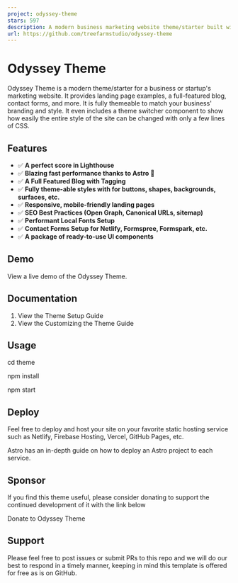 ```yaml
---
project: odyssey-theme
stars: 597
description: A modern business marketing website theme/starter built with Astro 🚀
url: https://github.com/treefarmstudio/odyssey-theme
---
```


  

  

Odyssey Theme
=============

Odyssey Theme is a modern theme/starter for a business or startup's marketing website. It provides landing page examples, a full-featured blog, contact forms, and more. It is fully themeable to match your business' branding and style. It even includes a theme switcher component to show how easily the entire style of the site can be changed with only a few lines of CSS.

Features
--------

-   ✅ **A perfect score in Lighthouse**
-   ✅ **Blazing fast performance thanks to Astro 🚀**
-   ✅ **A Full Featured Blog with Tagging**
-   ✅ **Fully theme-able styles with for buttons, shapes, backgrounds, surfaces, etc.**
-   ✅ **Responsive, mobile-friendly landing pages**
-   ✅ **SEO Best Practices (Open Graph, Canonical URLs, sitemap)**
-   ✅ **Performant Local Fonts Setup**
-   ✅ **Contact Forms Setup for Netlify, Formspree, Formspark, etc.**
-   ✅ **A package of ready-to-use UI components**

Demo
----

View a live demo of the Odyssey Theme.

Documentation
-------------

1.  View the Theme Setup Guide
2.  View the Customizing the Theme Guide

Usage
-----

cd theme

npm install

npm start

Deploy
------

Feel free to deploy and host your site on your favorite static hosting service such as Netlify, Firebase Hosting, Vercel, GitHub Pages, etc.

Astro has an in-depth guide on how to deploy an Astro project to each service.

Sponsor
-------

If you find this theme useful, please consider donating to support the continued development of it with the link below

Donate to Odyssey Theme

Support
-------

Please feel free to post issues or submit PRs to this repo and we will do our best to respond in a timely manner, keeping in mind this template is offered for free as is on GitHub.
